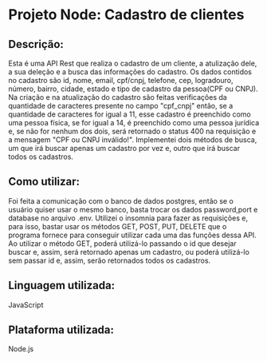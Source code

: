 # Projeto Node: Cadastro de clientes
## Descrição:
Esta é uma API Rest que realiza o cadastro de um cliente, a atulização dele, a sua deleção e a busca das informações do cadastro. Os dados contidos no cadastro são id, nome, email, cpf/cnpj, telefone, cep, logradouro, número, bairro, cidade, estado e tipo de cadastro da pessoa(CPF ou CNPJ). Na criação e na atualização do cadastro são feitas verificações da quantidade de caracteres presente no campo "cpf_cnpj" então, se a quantidade de caracteres for igual a 11, esse cadastro é preenchido como uma pessoa física, se for igual a 14, é preenchido como uma pessoa jurídica e, se não for nenhum dos dois, será retornado o status 400 na requisição e a mensagem "CPF ou CNPJ inválido!". Implementei dois métodos de busca, um que irá buscar apenas um cadastro por vez e, outro que irá buscar todos os cadastros.

## Como utilizar:
Foi feita a comunicação com o banco de dados postgres, então se o usuário quiser usar o mesmo banco, basta trocar os dados password,port e database no arquivo .env. Utilizei o insomnia para fazer as requisições e, para isso, bastar usar os métodos GET, POST, PUT, DELETE que o programa fornece para conseguir utilizar cada uma das funções dessa API. Ao utilizar o método GET, poderá utilizá-lo passando o id que desejar buscar e, assim, será retornado apenas um cadastro, ou poderá utilizá-lo sem passar id e, assim, serão retornados todos os cadastros. 
## Linguagem utilizada:
JavaScript
## Plataforma utilizada:
Node.js
